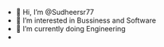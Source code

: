 - 👋 Hi, I’m @Sudheersr77
- 👀 I’m interested in Bussiness and Software
- 🌱 I’m currently doing Engineering
-

<!---
Sudheersr77/Sudheersr77 is a ✨ special ✨ repository because its `README.md` (this file) appears on your GitHub profile.
You can click the Preview link to take a look at your changes.
--->
